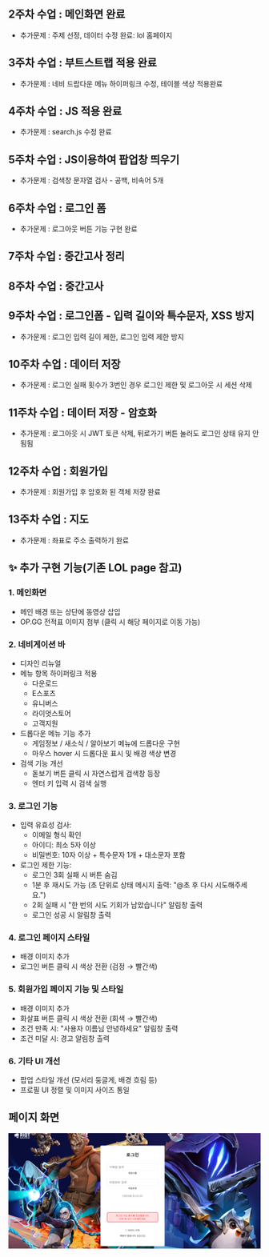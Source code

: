 
## 2주차 수업 : 메인화면 완료
- 추가문제 : 주제 선정, 데이터 수정 완료: lol 홈페이지 

## 3주차 수업 : 부트스트랩 적용 완료
- 추가문제 : 네비 드랍다운 메뉴 하이퍼링크 수정, 테이블 색상 적용완료

## 4주차 수업 : JS 적용 완료
- 추가문제 : search.js 수정 완료

## 5주차 수업 : JS이용하여 팝업창 띄우기
- 추가문제 : 검색창 문자열 검사 - 공백, 비속어 5개

## 6주차 수업 : 로그인 폼 
- 추가문제 : 로그아웃 버튼 기능 구현 완료

## 7주차 수업 : 중간고사 정리

## 8주차 수업 : 중간고사 

## 9주차 수업 : 로그인폼 - 입력 길이와 특수문자, XSS 방지
- 추가문제 : 로그인 입력 길이 제한, 로그인 입력 제한 방지

## 10주차 수업 : 데이터 저장
- 추가문제 : 로그인 실패 횟수가 3번인 경우 로그인 제한 및 로그아웃 시 세션 삭제


## 11주차 수업 : 데이터 저장 - 암호화
- 추가문제 : 로그아웃 시 JWT 토큰 삭제, 뒤로가기 버튼 눌러도 로그인 상태 유지 안 됨됨

## 12주차 수업 : 회원가입 
- 추가문제 : 회원가입 후 암호화 된 객체 저장 완료

## 13주차 수업 : 지도
- 추가문제 : 좌표로 주소 출력하기 완료


## ✨ 추가 구현 기능(기존 LOL page 참고)

### 1. 메인화면
- 메인 배경 또는 상단에 동영상 삽입
- OP.GG 전적표 이미지 첨부 (클릭 시 해당 페이지로 이동 가능)

### 2. 네비게이션 바
- 디자인 리뉴얼
- 메뉴 항목 하이퍼링크 적용
  - 다운로드
  - E스포츠
  - 유니버스
  - 라이엇스토어
  - 고객지원
- 드롭다운 메뉴 기능 추가
  - 게임정보 / 새소식 / 알아보기 메뉴에 드롭다운 구현
  - 마우스 hover 시 드롭다운 표시 및 배경 색상 변경
- 검색 기능 개선
  - 돋보기 버튼 클릭 시 자연스럽게 검색창 등장
  - 엔터 키 입력 시 검색 실행

### 3. 로그인 기능
- 입력 유효성 검사:
  - 이메일 형식 확인
  - 아이디: 최소 5자 이상
  - 비밀번호: 10자 이상 + 특수문자 1개 + 대소문자 포함
- 로그인 제한 기능:
  - 로그인 3회 실패 시 버튼 숨김
  - 1분 후 재시도 가능 (초 단위로 상태 메시지 출력: "@초 후 다시 시도해주세요.")
  - 2회 실패 시 "한 번의 시도 기회가 남았습니다" 알림창 출력
  - 로그인 성공 시 알림창 출력

### 4. 로그인 페이지 스타일
- 배경 이미지 추가
- 로그인 버튼 클릭 시 색상 전환 (검정 → 빨간색)

### 5. 회원가입 페이지 기능 및 스타일
- 배경 이미지 추가
- 화살표 버튼 클릭 시 색상 전환 (회색 → 빨간색)
- 조건 만족 시: "사용자 이름님 안녕하세요" 알림창 출력
- 조건 미달 시: 경고 알림창 출력

### 6. 기타 UI 개선
- 팝업 스타일 개선 (모서리 둥글게, 배경 흐림 등)
- 프로필 UI 정렬 및 이미지 사이즈 통일



## 페이지 화면

![로그인 페이지](image\로그인페이지.png)